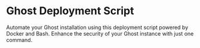 # Ghost Deployment Script
Automate your Ghost installation using this deployment script powered by Docker and Bash. Enhance the security of your Ghost instance with just one command.

